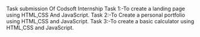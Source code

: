 Task submission Of Codsoft Internship
Task 1:-To create a landing page using HTML,CSS And JavaScript. 
Task 2:-To Create a personal portfolio using HTML,CSS and JavaScript.
Task 3:-To create a basic calculator using HTML,CSS and JavaScript.
